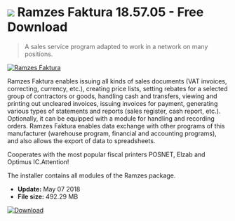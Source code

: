 # ![](https://cdn.softexe.net/static/icon/win.gif) Ramzes Faktura 18.57.05 - Free Download

> A sales service program adapted to work in a network on many positions.

[![Ramzes Faktura](https://gallery.dpcdn.pl/imgc/Tools/2825/g_-_420x350_1.5_-_x20110511135541_00.jpg)](https://softexe.net/win/business/billing/ramzes-faktura:pRbaf.html)

Ramzes Faktura enables issuing all kinds of sales documents (VAT invoices, correcting, currency, etc.), creating price lists, setting rebates for a selected group of contractors or goods, handling cash and transfers, viewing and printing out uncleared invoices, issuing invoices for payment, generating various types of statements and reports (sales register, cash report, etc.). Optionally, it can be equipped with a module for handling and recording orders. Ramzes Faktura enables data exchange with other programs of this manufacturer (warehouse program, financial and accounting programs), and also allows the export of data to spreadsheets.
 
 Cooperates with the most popular fiscal printers POSNET, Elzab and Optimus IC.Attention!
 
 The installer contains all modules of the Ramzes package.


- **Update:** May 07 2018
- **File size:** 492.29 MB

[![Download](https://cdn.softexe.net/static/img/download.png)](https://softexe.net/win/business/billing/ramzes-faktura:pRbaf.html)

